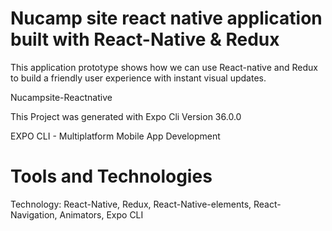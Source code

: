 # Nucamp site react native application built with React-Native & Redux

<p>This application prototype shows how we can use React-native and Redux to build a friendly user experience with instant visual updates.</p>

<p>Nucampsite-Reactnative</p>
<p>This Project was generated with Expo Cli Version 36.0.0</p>

<p>EXPO CLI - Multiplatform Mobile App Development </p>

# Tools and Technologies
Technology: React-Native, Redux, React-Native-elements, React-Navigation, Animators, Expo CLI







